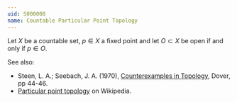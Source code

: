 ```yaml
---
uid: S000008
name: Countable Particular Point Topology
---
```

Let $X$ be a countable set, $p \in X$ a fixed point and let $O \subset X$ be open if and only if $p \in O$.

See also:

* Steen, L. A.; Seebach, J. A. (1970), [Counterexamples in Topology](http://books.google.com/books/about/Counterexamples_in_Topology.html?id=DkEuGkOtSrUC), Dover, pp 44-46.
* [Particular point topology](http://en.wikipedia.org/wiki/Particular_point_topology) on Wikipedia.

